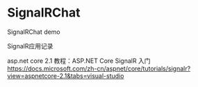 # SignalRChat
SignalRChat demo

SignalR应用记录

asp.net core 2.1
教程：ASP.NET Core SignalR 入门
https://docs.microsoft.com/zh-cn/aspnet/core/tutorials/signalr?view=aspnetcore-2.1&tabs=visual-studio
